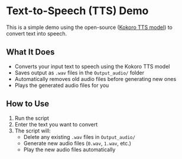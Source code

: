 # Text-to-Speech (TTS) Demo

This is a simple demo using the open-source ([Kokoro TTS model](https://huggingface.co/hexgrad/Kokoro-82M)) to convert text into speech.

## What It Does
- Converts your input text to speech using the Kokoro TTS model  
- Saves output as `.wav` files in the `Output_audio/` folder  
- Automatically removes old audio files before generating new ones  
- Plays the generated audio files for you  

## How to Use
1. Run the script  
2. Enter the text you want to convert  
3. The script will:
   - Delete any existing `.wav` files in `Output_audio/`
   - Generate new audio files (`0.wav`, `1.wav`, etc.)
   - Play the new audio files automatically  